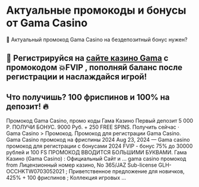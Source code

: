 # Актуальные промокоды и бонусы от Gama Casino

🧐 Актуальный промокод Gama Casino на бездепозитный бонус нужен?

## 🤗 Регистрируйся на [сайте казино Gama](https://linksc.ru/kent_fvip) с промокодом 💥FVIP , пополняй баланс после регистрации и наслаждайся игрой!

## Что получишь? 100 фриспинов и 100% на депозит! 🔥


Промокод Gama Casino, промо коды Гама Казино Первый депозит 5 000 Р. ПОЛУЧИ БОНУС. 9000 Руб. + 250 FREE SPINS. Получить сейчас · Gama Casino > Промокод. Промокод для регистрации Gama Casino. Gama Casino промокод на фриспины 2024 Aug 23, 2024 — Gama casino промокод для регистрации с бонусами 2024 FVIP - бонус 75% до 30000 рублей и 100 FS ПРОМОКОД ВВОДИТСЯ БОЛЬШИМИ БУКВАМИ. Гама Казино (Gama Casino) : Официальный Сайт и ... gama casino промокод from Лицензионный номер казино, No 365/JAZ Sub-license GLH-OCCHKTW0703052021 ; Приветственное предложение для новичков, 425% + 100 фриспинов ; Коллекция игровых ...

